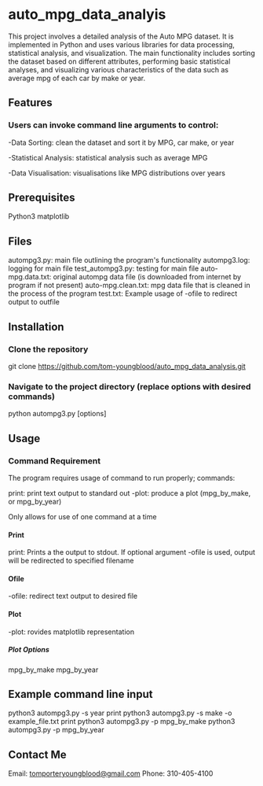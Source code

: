 # auto_mpg_data_analyis
This project involves a detailed analysis of the Auto MPG dataset. It is implemented in Python and uses various libraries for data processing, statistical analysis, and visualization. The main functionality includes sorting the dataset based on different attributes, performing basic statistical analyses, and visualizing various characteristics of the data such as average mpg of each car by make or year.

## Features
### Users can invoke command line arguments to control:

-Data Sorting: clean the dataset and sort it by MPG, car make, or year

-Statistical Analysis: statistical analysis such as average MPG

-Data Visualisation: visualisations like MPG distributions over years

## Prerequisites
Python3 
matplotlib

## Files
autompg3.py: main file outlining the program's functionality
autompg3.log: logging for main file
test_autompg3.py: testing for main file
auto-mpg.data.txt: original autompg data file (is downloaded from internet by program if not present)
auto-mpg.clean.txt: mpg data file that is cleaned in the process of the program
test.txt: Example usage of -ofile to redirect output to outfile

## Installation
### Clone the repository
git clone https://github.com/tom-youngblood/auto_mpg_data_analysis.git
### Navigate to the project directory (replace options with desired commands)
python autompg3.py [options]

## Usage

### Command Requirement
The program requires usage of command to run properly; commands:

print: print text output to standard out
-plot: produce a plot (mpg_by_make, or mpg_by_year)

Only allows for use of one command at a time

#### Print
print: Prints a the output to stdout. If optional argument -ofile is used, output will be redirected to specified filename
#### Ofile
-ofile: redirect text output to desired file

#### Plot
-plot: rovides matplotlib representation
##### Plot Options
mpg_by_make
mpg_by_year

## Example command line input
python3 autompg3.py -s year print
python3 autompg3.py -s make -o example_file.txt print
python3 autompg3.py -p mpg_by_make
python3 autompg3.py -p mpg_by_year

## Contact Me
Email: tomporteryoungblood@gmail.com
Phone: 310-405-4100
